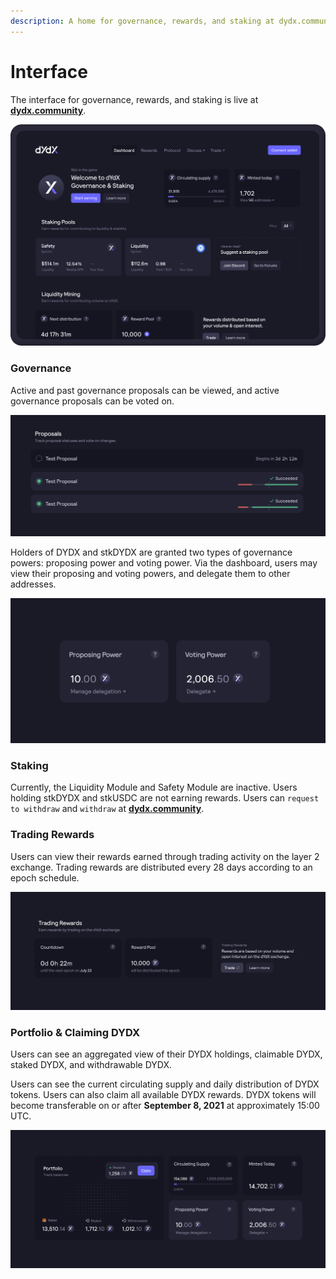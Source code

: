 ```yaml
---
description: A home for governance, rewards, and staking at dydx.community
---
```


# Interface

The interface for governance, rewards, and staking is live at [**dydx.community**](https://dydx.community).

![Earn & claim rewards, or vote on proposals](../.gitbook/assets/4.1-landing-page-interface.png)

### Governance

Active and past governance proposals can be viewed, and active governance proposals can be voted on.

![Track proposal status and vote on changes](../.gitbook/assets/4.2-track-proposals.png)

Holders of DYDX and stkDYDX are granted two types of governance powers: proposing power and voting power. Via the dashboard, users may view their proposing and voting powers, and delegate them to other addresses.

![Delegate your proposing and voting powers](../.gitbook/assets/4.3-delegate-voting.png)

### Staking

Currently, the Liquidity Module and Safety Module are inactive. Users holding stkDYDX and stkUSDC are not earning rewards. Users can `request to withdraw` and `withdraw` at [**dydx.community**](https://dydx.community).

### Trading Rewards

Users can view their rewards earned through trading activity on the layer 2 exchange. Trading rewards are distributed every 28 days according to an epoch schedule.

![Trade to receive rewards](../.gitbook/assets/4.5-trade-to-rewards.png)

### Portfolio & Claiming DYDX

Users can see an aggregated view of their DYDX holdings, claimable DYDX, staked DYDX, and withdrawable DYDX.

Users can see the current circulating supply and daily distribution of DYDX tokens. Users can also claim all available DYDX rewards. DYDX tokens will become transferable on or after **September 8, 2021** at approximately 15:00 UTC.

![Claim your rewards](../.gitbook/assets/4.6-claim-rewards.png)
